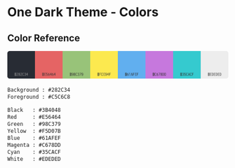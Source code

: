 # One Dark Theme - Colors

## Color Reference

![color_reference](myonedark.png)

```
Background : #282C34
Foreground : #C5C6C8
```

```
Black   : #3B4048
Red     : #E56464
Green   : #98C379
Yellow  : #F5D07B
Blue    : #61AFEF
Magenta : #C678DD
Cyan    : #35CACF
White   : #EDEDED
```

